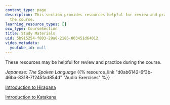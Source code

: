 ```yaml
---
content_type: page
description: This section provides resources helpful for review and practice during
  the course.
learning_resource_types: []
ocw_type: CourseSection
title: Study Materials
uid: 5b915254-f803-29a8-2186-003451d64012
video_metadata:
  youtube_id: null
---
```


These resources may be helpful for review and practice during the course.

_Japanese: The Spoken Language_ {{% resource_link "d0ab6142-6f3b-46ba-8318-7f245fad854d" "Audio Exercises" %}}

[Introduction to Hiragana](/courses/res-21g-01-kana-spring-2010/pages/hiragana)

[Introduction to Katakana](/courses/res-21g-01-kana-spring-2010/pages/katakana)